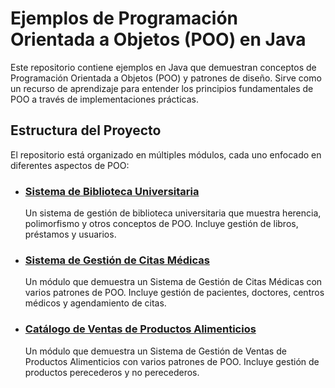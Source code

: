 # Ejemplos de Programación Orientada a Objetos (POO) en Java

Este repositorio contiene ejemplos en Java que demuestran conceptos de Programación Orientada a Objetos (POO) y patrones de diseño. Sirve como un recurso de aprendizaje para entender los principios fundamentales de POO a través de implementaciones prácticas.

## Estructura del Proyecto

El repositorio está organizado en múltiples módulos, cada uno enfocado en diferentes aspectos de POO:

- ### [Sistema de Biblioteca Universitaria](src/main/java/com/example/university_library/main/README.md)

  Un sistema de gestión de biblioteca universitaria que muestra herencia, polimorfismo y otros conceptos de POO. Incluye gestión de libros, préstamos y usuarios.

- ### [Sistema de Gestión de Citas Médicas](src/main/java/com/example/ips_management/main/README.md)

  Un módulo que demuestra un Sistema de Gestión de Citas Médicas con varios patrones de POO. Incluye gestión de pacientes, doctores, centros médicos y agendamiento de citas.

- ### [Catálogo de Ventas de Productos Alimenticios](src/main/java/com/example/sales_food_catalog/main/README.md)
  Un módulo que demuestra un Sistema de Gestión de Ventas de Productos Alimenticios con varios patrones de POO. Incluye gestión de productos perecederos y no perecederos.
